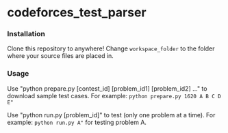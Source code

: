 # codeforces_test_parser
### Installation
Clone this repository to anywhere!
Change ```workspace_folder``` to the folder where your source files are placed in.
### Usage
Use "python prepare.py [contest_id] [problem_id1] [problem_id2] ..." to download sample test cases.
For example:
```python prepare.py 1620 A B C D E"```

Use "python run.py [problem_id]" to test (only one problem at a time).
For example:
```python run.py A"``` for testing problem A.
